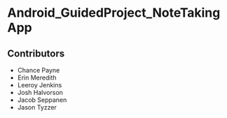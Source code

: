 # Android_GuidedProject_NoteTakingApp

## Contributors
* Chance Payne
* Erin Meredith
* Leeroy Jenkins
* Josh Halvorson
* Jacob Seppanen
* Jason Tyzzer
